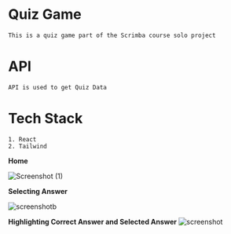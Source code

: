 
# Quiz Game
    This is a quiz game part of the Scrimba course solo project

# API
    API is used to get Quiz Data


# Tech Stack
    1. React
    2. Tailwind

**Home**

![Screenshot (1)](https://user-images.githubusercontent.com/72215350/185801080-64ba91fd-ae77-4cac-b591-a35a937500ce.png)

**Selecting Answer**

![screenshotb](https://user-images.githubusercontent.com/72215350/185801236-ec71cb89-5257-4d75-97df-c392b5115ab3.png)

**Highlighting Correct Answer and Selected Answer**
![screenshot](https://user-images.githubusercontent.com/72215350/185801089-9040a028-acc3-441a-a171-fc7ed3a5c4b0.png)
